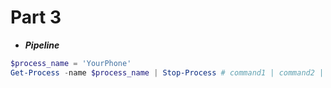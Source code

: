 # Part 3
* ***Pipeline*** 
```powershell 
$process_name = 'YourPhone'
Get-Process -name $process_name | Stop-Process # command1 | command2 | command3 
```

